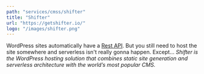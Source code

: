 ```yaml
---
path: "services/cmss/shifter"
title: "Shifter"
url: "https://getshifter.io/"
logo: "/images/shifter.png"
---
```


WordPress sites automatically have a [Rest API](https://developer.wordpress.org/rest-api/). But you still need to host the site somewhere and serverless isn\'t really gonna happen. Except... <em>Shifter is the WordPress hosting solution that combines static site generation and serverless architecture with the world’s most popular CMS.</em>

